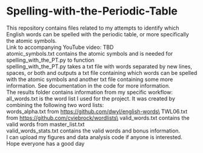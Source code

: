 # Spelling-with-the-Periodic-Table
This repository contains files related to my attempts to identify which English words can be spelled with the periodic table, or more specifically the atomic symbols.\
Link to accompanying YouTube video: TBD\
atomic_symbols.txt contains the atomic symbols and is needed for spelling_with_the_PT.py to function\
spelling_with_the_PT.py takes a txt file with words separated by new lines, spaces, or both and outputs a txt file containing which words can be spelled with the atomic symbols and another txt file containing some more information. See documentation in the code for more information.\
The results folder contains information from my specific workflow:\
all_words.txt is the word list I used for the project. It was created by combining the following two word lists:\
words_alpha.txt from https://github.com/dwyl/english-words\
TWL06.txt from https://github.com/cviebrock/wordlists\
valid_words.txt contains the valid words from master_list.txt\
valid_words_stats.txt contains the valid words and bonus information.\
I can upload my figures and data analysis code if anyone is interested.\
Hope everyone has a good day
